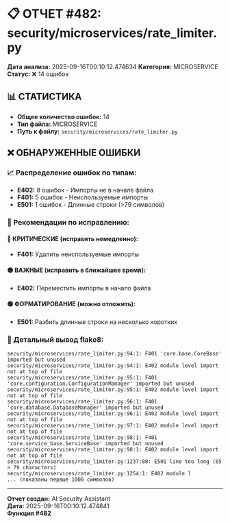 # 📋 ОТЧЕТ #482: security/microservices/rate_limiter.py

**Дата анализа:** 2025-09-16T00:10:12.474634
**Категория:** MICROSERVICE
**Статус:** ❌ 14 ошибок

## 📊 СТАТИСТИКА

- **Общее количество ошибок:** 14
- **Тип файла:** MICROSERVICE
- **Путь к файлу:** `security/microservices/rate_limiter.py`

## ❌ ОБНАРУЖЕННЫЕ ОШИБКИ

### 📈 Распределение ошибок по типам:

- **E402:** 8 ошибок - Импорты не в начале файла
- **F401:** 5 ошибок - Неиспользуемые импорты
- **E501:** 1 ошибок - Длинные строки (>79 символов)

### 🎯 Рекомендации по исправлению:

#### 🔴 КРИТИЧЕСКИЕ (исправить немедленно):
- **F401:** Удалить неиспользуемые импорты

#### 🟡 ВАЖНЫЕ (исправить в ближайшее время):
- **E402:** Переместить импорты в начало файла

#### 🟢 ФОРМАТИРОВАНИЕ (можно отложить):
- **E501:** Разбить длинные строки на несколько коротких

### 📝 Детальный вывод flake8:

```
security/microservices/rate_limiter.py:94:1: F401 'core.base.CoreBase' imported but unused
security/microservices/rate_limiter.py:94:1: E402 module level import not at top of file
security/microservices/rate_limiter.py:95:1: F401 'core.configuration.ConfigurationManager' imported but unused
security/microservices/rate_limiter.py:95:1: E402 module level import not at top of file
security/microservices/rate_limiter.py:96:1: F401 'core.database.DatabaseManager' imported but unused
security/microservices/rate_limiter.py:96:1: E402 module level import not at top of file
security/microservices/rate_limiter.py:97:1: E402 module level import not at top of file
security/microservices/rate_limiter.py:98:1: F401 'core.service_base.ServiceBase' imported but unused
security/microservices/rate_limiter.py:98:1: E402 module level import not at top of file
security/microservices/rate_limiter.py:1237:80: E501 line too long (85 > 79 characters)
security/microservices/rate_limiter.py:1254:1: E402 module l
... (показаны первые 1000 символов)
```

---
**Отчет создан:** AI Security Assistant  
**Дата:** 2025-09-16T00:10:12.474841  
**Функция #482**
